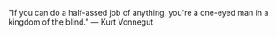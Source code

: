 "If you can do a half-assed job of anything, you're a one-eyed man in a kingdom of the blind." — Kurt Vonnegut
